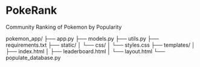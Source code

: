 # PokeRank
Community Ranking of Pokemon by Popularity


pokemon_app/
├── app.py
├── models.py
├── utils.py
├── requirements.txt
├── static/
│   └── css/
│       └── styles.css
├── templates/
│   ├── index.html
│   ├── leaderboard.html
│   └── layout.html
└── populate_database.py
